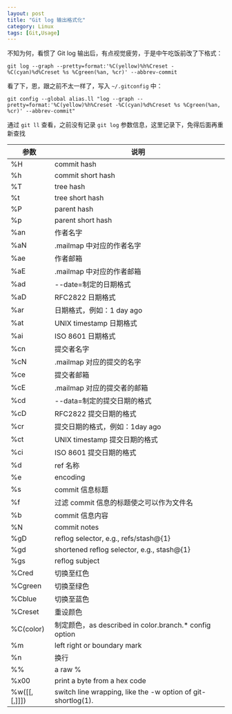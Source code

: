 ```yaml
---
layout: post
title: "Git log 输出格式化"
category: Linux
tags: [Git,Usage]
---
```


不知为何，看惯了 Git log 输出后，有点视觉疲劳，于是中午吃饭前改了下格式：

    git log --graph --pretty=format:'%C(yellow)%h%Creset -%C(cyan)%d%Creset %s %Cgreen(%an, %cr)' --abbrev-commit

看了下，恩，跟之前不太一样了，写入 `~/.gitconfig` 中：

    git config --global alias.ll "log --graph --pretty=format:'%C(yellow)%h%Creset -%C(cyan)%d%Creset %s %Cgreen(%an, %cr)' --abbrev-commit"

通过 `git ll` 查看，之前没有记录 `git log` 参数信息，这里记录下，免得后面再重新查找

<!-- more -->

|参数|说明|
|---|---|
|%H|commit hash|
|%h|commit short hash|
|%T|tree hash|
|%t|tree short hash|
|%P|parent hash|
|%p|parent short hash|
|%an|作者名字|
|%aN|.mailmap 中对应的作者名字|
|%ae|作者邮箱|
|%aE|.mailmap 中对应的作者邮箱|
|%ad|--date=制定的日期格式|
|%aD|RFC2822 日期格式|
|%ar|日期格式，例如：1 day ago|
|%at|UNIX timestamp 日期格式|
|%ai|ISO 8601 日期格式|
|%cn|提交者名字|
|%cN|.mailmap 对应的提交的名字|
|%ce|提交者邮箱|
|%cE|.mailmap 对应的提交者的邮箱|
|%cd|--data=制定的提交日期的格式|
|%cD|RFC2822 提交日期的格式|
|%cr|提交日期的格式，例如：1day ago|
|%ct|UNIX timestamp 提交日期的格式|
|%ci|ISO 8601 提交日期的格式|
|%d|ref 名称|
|%e|encoding|
|%s|commit 信息标题|
|%f|过滤 commit 信息的标题使之可以作为文件名|
|%b|commit 信息内容|
|%N|commit notes|
|%gD|reflog selector, e.g., refs/stash@{1}|
|%gd|shortened reflog selector, e.g., stash@{1}|
|%gs|reflog subject|
|%Cred|切换至红色|
|%Cgreen|切换至绿色|
|%Cblue|切换至蓝色|
|%Creset|重设颜色|
|%C(color)|制定颜色，as described in color.branch.* config option|
|%m|left right or boundary mark|
|%n|换行|
|%%|a raw %|
|%x00|print a byte from a hex code|
|%w([<w>[,<i1>[,<i2>]]])|switch line wrapping, like the -w option of git-shortlog(1).|
